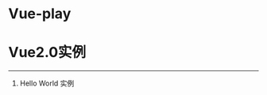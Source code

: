 # Vue-play
<!DOCTYPE html>
<html lang="en">
<head>
    <meta charset="UTF-8">
    <meta name="viewport" content="width=device-width, initial-scale=1.0">
    <meta http-equiv="X-UA-Compatible" content="ie=edge">
    <title>Vue.js实例</hl></title>
</head>
<body>
    <h1>Vue2.0实例</h1>
    <hr>
    <ol>
         <li><a herf="#">Hello World 实例</a></li>
    </ol>
</body>
</html>
